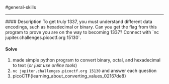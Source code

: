 #general-skills
<hr>
#### Description
To get truly 1337, you must understand different data encodings, such as hexadecimal or binary. Can you get the flag from this program to prove you are on the way to becoming 1337? Connect with `nc jupiter.challenges.picoctf.org 15130`.

#### Solve
1. made simple python program to convert binary, octal, and hexadecimal to text (*or just use online tools*)
2. `nc jupiter.challenges.picoctf.org 15130` and answer each question
3. picoCTF{learning_about_converting_values_02167de8} 